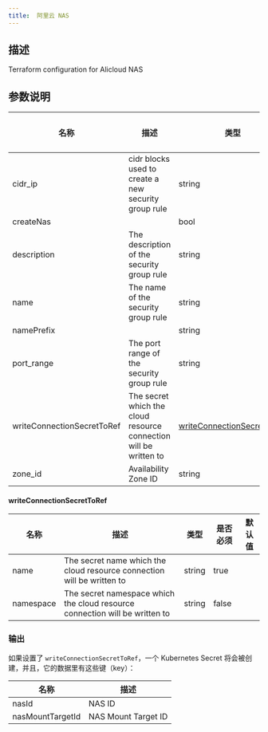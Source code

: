 ```yaml
---
title:  阿里云 NAS
---
```


## 描述

Terraform configuration for Alicloud NAS

## 参数说明


 名称 | 描述 | 类型 | 是否必须 | 默认值 
 ------------ | ------------- | ------------- | ------------- | ------------- 
 cidr_ip | cidr blocks used to create a new security group rule | string | false |  
 createNas |  | bool | false |  
 description | The description of the security group rule | string | false |  
 name | The name of the security group rule | string | false |  
 namePrefix |  | string | false |  
 port_range | The port range of the security group rule | string | false |  
 writeConnectionSecretToRef | The secret which the cloud resource connection will be written to | [writeConnectionSecretToRef](#writeConnectionSecretToRef) | false |  
 zone_id | Availability Zone ID | string | false |  


#### writeConnectionSecretToRef

 名称 | 描述 | 类型 | 是否必须 | 默认值 
 ------------ | ------------- | ------------- | ------------- | ------------- 
 name | The secret name which the cloud resource connection will be written to | string | true |  
 namespace | The secret namespace which the cloud resource connection will be written to | string | false |  


### 输出

如果设置了 `writeConnectionSecretToRef`，一个 Kubernetes Secret 将会被创建，并且，它的数据里有这些键（key）：

 名称 | 描述 
 ------------ | ------------- 
 nasId | NAS ID
 nasMountTargetId | NAS Mount Target ID
